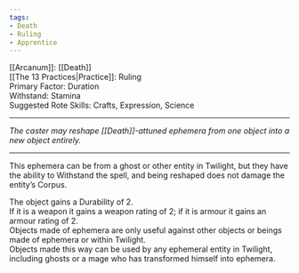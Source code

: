 ```yaml
---
tags:
- Death
- Ruling
- Apprentice
---
```


[[Arcanum]]: [[Death]]\
[[The 13 Practices|Practice]]: Ruling\
Primary Factor: Duration\
Withstand: Stamina\
Suggested Rote Skills: Crafts, Expression, Science

---

_The caster may reshape [[Death]]-attuned ephemera from one object into a new object entirely._

---

This ephemera can be from a ghost or other entity in Twilight, but they have the ability to Withstand the spell, and being reshaped does not damage the entity’s Corpus.

The object gains a Durability of 2.\
If it is a weapon it gains a weapon rating of 2; if it is armour it gains an armour rating of 2.\
Objects made of ephemera are only useful against other objects or beings made of ephemera or within Twilight.\
Objects made this way can be used by any ephemeral entity in Twilight, including ghosts or a mage who has transformed himself into ephemera.